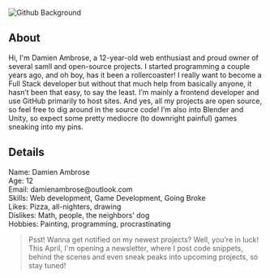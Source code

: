 
![Github Background](https://user-images.githubusercontent.com/89913900/134547235-d4c7c144-0656-4468-8fad-8e9361e6a180.png)
## About
<p>Hi, I'm Damien Ambrose, a 12-year-old web enthusiast and proud owner of several samll and open-source projects. I started programming a couple years ago, and oh boy, has it been a rollercoaster! I really want to become a Full Stack developer but without that much help from basically anyone, it hasn’t been that easy, to say the least. I’m mainly a frontend developer and use GitHub primarily to host sites. And yes, all my projects are open source, so feel free to dig around in the source code! I’m also into Blender and Unity, so expect some pretty mediocre (to downright painful) games sneaking into my pins.<p>
<h2> Details </h2>
<p>
Name: Damien Ambrose <br>
Age: 12<br>
Email: damienambrose@outlook.com<br>
Skills: Web development, Game Development, Going Broke<br>
Likes: Pizza, all-nighters, drawing<br>
Dislikes: Math, people, the neighbors' dog<br>
Hobbies: Painting, programming, procrastinating

</p>

 <blockquote> 
Psst! Wanna get notified on my newest projects? Well, you're in luck! This April, I'm opening a newsletter, where I post code snippets, behind the scenes and even sneak peaks into upcoming projects, so stay tuned!
 </blockquote>
